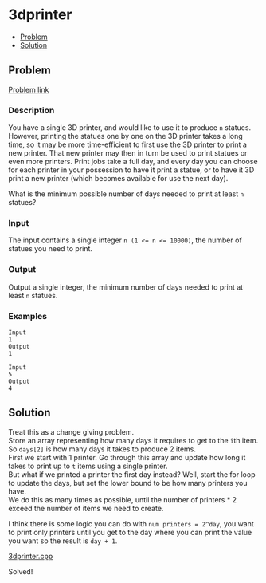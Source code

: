 # 3dprinter
- [Problem](#problem)
- [Solution](#3dprinter.cpp)

## Problem
[Problem link](https://open.kattis.com/problems/3dprinter)

### Description
You have a single 3D printer, and would like to use it to produce `n` statues. However, printing the statues one by one on the 3D printer takes a long time, so it may be more time-efficient to first use the 3D printer to print a new printer. That new printer may then in turn be used to print statues or even more printers. Print jobs take a full day, and every day you can choose for each printer in your possession to have it print a statue, or to have it 3D print a new printer (which becomes available for use the next day).

What is the minimum possible number of days needed to print at least `n` statues?

### Input
The input contains a single integer `n (1 <= n <= 10000)`, the number of statues you need to print.

### Output
Output a single integer, the minimum number of days needed to print at least `n` statues.

### Examples
```
Input
1
Output
1
```
```
Input
5
Output
4
```

## Solution

Treat this as a change giving problem.  
Store an array representing how many days it requires to get to the `i`th item. So `days[2]` is how many days it takes to produce 2 items.  
First we start with 1 printer. Go through this array and update how long it takes to print up to `t` items using a single printer.  
But what if we printed a printer the first day instead? Well, start the for loop to update the days, but set the lower bound to be how many printers you have.  
We do this as many times as possible, until the number of printers * 2 exceed the number of items we need to create. 

I think there is some logic you can do with `num printers = 2^day`, you want to print only printers until you get to the day where you can print the value you want so the result is `day + 1`.

[3dprinter.cpp](./3dprinter.cpp)

Solved!